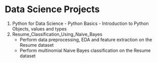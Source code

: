 # Data Science Projects
1. Python for Data Science - Python Basics - Introduction to Python Objects, values and types
2. Resume_Classification_Using_Naive_Bayes
	- Perform data preprocessing, EDA and feature extraction on the Resume dataset
	- Perform multinomial Naive Bayes classification on the Resume dataset 
